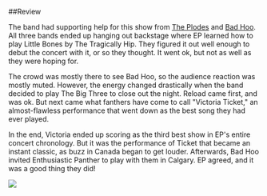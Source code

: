 ##Review

The band had supporting help for this show from [The Plodes](https://theplodes.bandcamp.com/) and [Bad Hoo](https://badhoo.bandcamp.com). All three bands ended up hanging out backstage where EP learned how to play Little Bones by The Tragically Hip. They figured it out well enough to debut the concert with it, or so they thought. It went ok, but not as well as they were hoping for.

The crowd was mostly there to see Bad Hoo, so the audience reaction was mostly muted. However, the energy changed drastically when the band decided to play The Big Three to close out the night. Reload came first, and was ok. But next came what fanthers have come to call "Victoria Ticket," an almost-flawless performance that went down as the best song they had ever played.

In the end, Victoria ended up scoring as the third best show in EP's entire concert chronology. But it was the performance of Ticket that became an instant classic, as buzz in Canada began to get louder. Afterwards, Bad Hoo invited Enthusiastic Panther to play with them in Calgary. EP agreed, and it was a good thing they did!



<img src="images/victoria_3-724x1024.png" />

